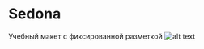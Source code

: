 # Sedona
Учебный макет с фиксированной разметкой 
![alt text](https://github.com/Just-Student/Sedona/blob/master/sedona-index-768.jpg)
